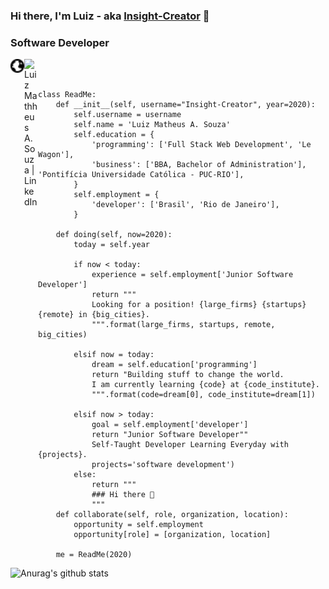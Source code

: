 ### Hi there, I'm Luiz - aka [Insight-Creator][website] 👋

### Software Developer

[<img align="left" alt="insight-creator.com" width="22px" src="https://raw.githubusercontent.com/iconic/open-iconic/master/svg/globe.svg" />][website]
[<img align="left" alt="Luiz Mathheus A. Souza | LinkedIn" width="22px" src="https://cdn.jsdelivr.net/npm/simple-icons@v3/icons/linkedin.svg" />][linkedin]


<br>
<br>

    class ReadMe:
        def __init__(self, username="Insight-Creator", year=2020):
            self.username = username
            self.name = 'Luiz Matheus A. Souza'
            self.education = {
                'programming': ['Full Stack Web Development', 'Le Wagon'],
                'business': ['BBA, Bachelor of Administration'], 'Pontifícia Universidade Católica - PUC-RIO'],
            }
            self.employment = {
                'developer': ['Brasil', 'Rio de Janeiro'],
            }

        def doing(self, now=2020):
            today = self.year

            if now < today:
                experience = self.employment['Junior Software Developer']
                return """
                Looking for a position! {large_firms} {startups} {remote} in {big_cities}.
                """.format(large_firms, startups, remote, big_cities)

            elsif now = today:
                dream = self.education['programming']
                return "Building stuff to change the world.
                I am currently learning {code} at {code_institute}.
                """.format(code=dream[0], code_institute=dream[1])

            elsif now > today:
                goal = self.employment['developer']
                return "Junior Software Developer""
                Self-Taught Developer Learning Everyday with {projects}.
                projects='software development')
            else:
                return """
                ### Hi there 👋
                """
        def collaborate(self, role, organization, location):
            opportunity = self.employment
            opportunity[role] = [organization, location]

        me = ReadMe(2020)

![Anurag's github stats](https://github-readme-stats.vercel.app/api?username=Insight-Creator&show_icons=true&theme=dark&count_private=true)

<br>
<br>

[website]: https://insight-creator.github.io/dev-profile/
[linkedin]: https://www.linkedin.com/in/luiz-affonsosouza/
